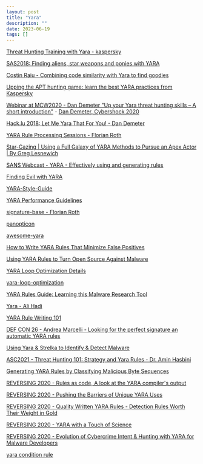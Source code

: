 ```yaml
---
layout: post
title: "Yara"
description: ""
date: 2023-06-19
tags: []
---
```


<a href="https://www.youtube.com/playlist?list=PL6BzPT9XO1o5yI1S9a0cK6xYsBtmpAiK1">Threat Hunting Training with Yara - kaspersky</a>

<a href="https://youtu.be/fbidgtOXvc0">SAS2018: Finding aliens, star weapons and ponies with YARA</a>

<a href="https://youtu.be/DQXpdEvyasc">Costin Raiu - Combining code similarity with Yara to find goodies</a>

<a href="https://securelist.com/yara-webinar-follow-up/96505/">Upping the APT hunting game: learn the best YARA practices from Kaspersky</a>

<a href="https://youtu.be/uuqrxBpSodw">Webinar at MCW2020 - Dan Demeter "Up your Yara threat hunting skills – A short introduction"</a> - <a href="https://youtu.be/78jjHD_Kpkc">Dan Demeter, Cybershock 2020</a>

<a href="https://youtu.be/ncNfxHXhGsA">Hack.lu 2018: Let Me Yara That For You! - Dan Demeter</a>

<a href="https://www.youtube.com/playlist?list=PL8OlALxRcWsSEPtN6AujulTHVc9HZMwso">YARA Rule Processing Sessions - Florian Roth</a>

<a href="https://youtu.be/aaV7UieJ_l4">Star-Gazing | Using a Full Galaxy of YARA Methods to Pursue an Apex Actor | By Greg Lesnewich</a>

<a href="https://youtu.be/5A_O8X_JljI">SANS Webcast - YARA - Effectively using and generating rules</a>

<a href="https://youtu.be/mQ-mqxOfopk">Finding Evil with YARA</a>

<a href="https://github.com/Neo23x0/YARA-Style-Guide">YARA-Style-Guide</a>

<a href="https://github.com/Neo23x0/YARA-Performance-Guidelines">YARA Performance Guidelines</a>

<a href="https://github.com/Neo23x0/signature-base">signature-base - Florian Roth</a>

<a href="https://github.com/Neo23x0/panopticon">panopticon</a>

<a href="https://github.com/InQuest/awesome-yara">awesome-yara</a>

<a href="https://intezer.com/blog/threat-hunting/yara-rules-minimize-false-positives/">How to Write YARA Rules That Minimize False Positives</a>

<a href="https://intezer.com/blog/malware-analysis/turning-open-source-against-malware/">Using YARA Rules to Turn Open Source Against Malware</a>

<a href="https://gist.github.com/wxsBSD/cfea812b96330b685332b61142f51a51">YARA Loop Optimization Details</a>

<a href="https://gist.github.com/wxsBSD/9e98a02b22255373773606294281b3a2">yara-loop-optimization</a>

<a href="https://www.varonis.com/blog/yara-rules">YARA Rules Guide: Learning this Malware Research Tool</a>

<a href="https://www.youtube.com/playlist?list=PLCS2zI95IiNwQ7GfjQB7IpnvbDkhkNsSF">Yara - Ali Hadi</a>

<a href="https://youtu.be/hTDOiKXATHw">YARA Rule Writing 101</a>

<a href="https://youtu.be/Dz0C55Azn1Y">DEF CON 26 - Andrea Marcelli - Looking for the perfect signature an automatic YARA rules</a>

<a href="https://youtu.be/M-kOwTwmIBE">Using Yara & Strelka to Identify & Detect Malware</a>

<a href="https://youtu.be/k-3LY_utuJk">ASC2021 - Threat Hunting 101: Strategy and Yara Rules - Dr. Amin Hasbini</a>

<a href="https://youtu.be/3-iEXrbRsqs">Generating YARA Rules by Classifying Malicious Byte Sequences</a>

<a href="https://youtu.be/zPRLxNq8XbQ">REVERSING 2020 - Rules as code, A look at the YARA compiler's output</a>

<a href="https://youtu.be/bha-TpjXwwg">REVERSING 2020 - Pushing the Barriers of Unique YARA Uses</a>

<a href="https://youtu.be/5N2rqoZnirw">REVERSING 2020 - Quality Written YARA Rules - Detection Rules Worth Their Weight in Gold</a>

<a href="https://youtu.be/Tk7Xd7kyV7g">REVERSING 2020 - YARA with a Touch of Science</a>

<a href="https://youtu.be/Hjp9JfyLLiY">REVERSING 2020 - Evolution of Cybercrime Intent & Hunting with YARA for Malware Developers</a>

<a href="https://blog.naver.com/stop2y/221436359782">yara condition rule</a>
